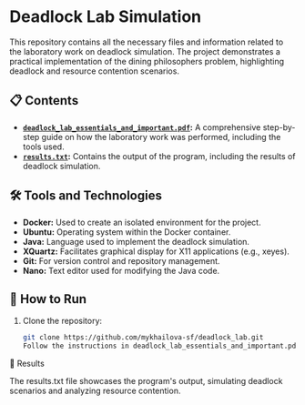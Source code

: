 # Deadlock Lab Simulation

This repository contains all the necessary files and information related to the laboratory work on deadlock simulation. 
The project demonstrates a practical implementation of the dining philosophers problem, highlighting deadlock and resource contention scenarios.

## 📋 Contents

- **[`deadlock_lab_essentials_and_important.pdf`](deadlock_lab_essentials_and_important.pdf):** A comprehensive step-by-step guide on how the laboratory work was performed, including the tools used.
- **[`results.txt`](results.txt):** Contains the output of the program, including the results of deadlock simulation.

## 🛠 Tools and Technologies

- **Docker:** Used to create an isolated environment for the project.
- **Ubuntu:** Operating system within the Docker container.
- **Java:** Language used to implement the deadlock simulation.
- **XQuartz:** Facilitates graphical display for X11 applications (e.g., xeyes).
- **Git:** For version control and repository management.
- **Nano:** Text editor used for modifying the Java code.

## 🚀 How to Run

1. Clone the repository:
   ```bash
   git clone https://github.com/mykhailova-sf/deadlock_lab.git
   Follow the instructions in deadlock_lab_essentials_and_important.pdf to set up the environment and run the program.
   
🧪 Results

The results.txt file showcases the program's output, simulating deadlock scenarios and analyzing resource contention.
